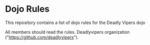 Dojo Rules
==========

This repository contains a list of dojo rules for the Deadly Vipers dojo

All members should read the rules. Deadlyvipers organization ("https://github.com/deadlyvipers").

